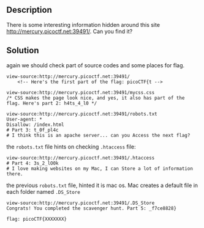 ## Description
There is some interesting information hidden around this site http://mercury.picoctf.net:39491/. Can you find it?

## Solution

again we should check part of source codes and some places for flag.

```
view-source:http://mercury.picoctf.net:39491/
	<!-- Here's the first part of the flag: picoCTF{t -->
```

```
view-source:http://mercury.picoctf.net:39491/mycss.css
/* CSS makes the page look nice, and yes, it also has part of the flag. Here's part 2: h4ts_4_l0 */
```

```
view-source:http://mercury.picoctf.net:39491/robots.txt
User-agent: *
Disallow: /index.html
# Part 3: t_0f_pl4c
# I think this is an apache server... can you Access the next flag?
```

the `robots.txt` file hints on checking `.htaccess` file:
```
view-source:http://mercury.picoctf.net:39491/.htaccess
# Part 4: 3s_2_lO0k
# I love making websites on my Mac, I can Store a lot of information there.
```

the previous `robots.txt` file, hinted it is mac os. Mac creates a default file in each folder named `.DS_Store`
```
view-source:http://mercury.picoctf.net:39491/.DS_Store
Congrats! You completed the scavenger hunt. Part 5: _f7ce8828}
```


```
flag: picoCTF{XXXXXXX}
```

